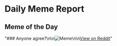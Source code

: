 # Daily Meme Report

## Meme of the Day
"### Anyone agree?\n\n![Meme](https://i.redd.it/6at0xds1zz7f1.png)\n\n[View on Reddit](https://redd.it/1lfteta)"
